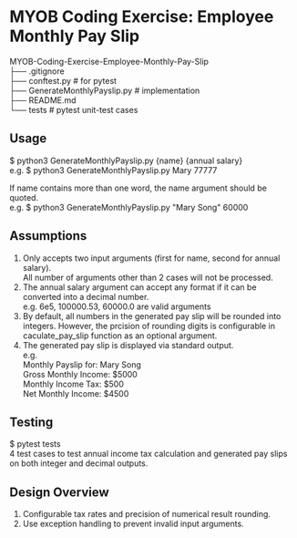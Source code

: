 # MYOB Coding Exercise: Employee Monthly Pay Slip
MYOB-Coding-Exercise-Employee-Monthly-Pay-Slip  
├── .gitignore  
├── conftest.py                # for pytest  
├── GenerateMonthlyPayslip.py  #  implementation  
├── README.md  
└── tests                      # pytest unit-test cases  

## Usage
$ python3 GenerateMonthlyPayslip.py {name} {annual salary}  
e.g. $ python3 GenerateMonthlyPayslip.py Mary 77777  
  
If name contains more than one word, the name argument should be quoted.  
e.g. $ python3 GenerateMonthlyPayslip.py "Mary Song" 60000  

## Assumptions
1) Only accepts two input arguments (first for name, second for annual salary).  
   All number of arguments other than 2 cases will not be processed.  
2) The annual salary argument can accept any format if it can be converted into a decimal number.  
   e.g. 6e5, 100000.53, 60000.0 are valid arguments
3) By default, all numbers in the generated pay slip will be rounded into integers.
   However, the prcision of rounding digits is configurable in caculate_pay_slip function as an optional argument.
4) The generated pay slip is displayed via standard output.  
   e.g.  
   Monthly Payslip for: Mary Song  
   Gross Monthly Income: $5000  
   Monthly Income Tax: $500  
   Net Monthly Income: $4500  
   
## Testing
$ pytest tests  
4 test cases to test annual income tax calculation and generated pay slips 
on both integer and decimal outputs.  

## Design Overview
1) Configurable tax rates and precision of numerical result rounding.  
2) Use exception handling to prevent invalid input arguments.  
